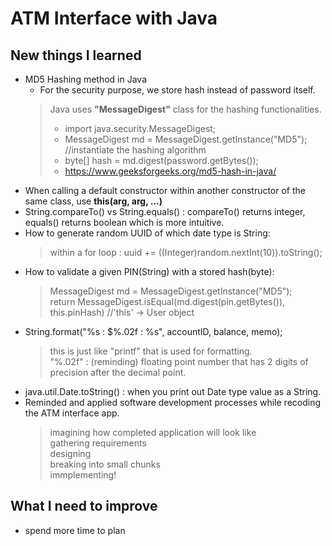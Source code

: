 # ATM Interface with Java

## New things I learned
* MD5 Hashing method in Java
	- For the security purpose, we store hash instead of password itself.
	> Java uses **"MessageDigest"** class for the hashing functionalities.   
	> * import java.security.MessageDigest;
	> * MessageDigest md = MessageDigest.getInstance("MD5");  //instantiate the hashing algorithm
	> * byte[] hash = md.digest(password.getBytes());
	> * https://www.geeksforgeeks.org/md5-hash-in-java/
* When calling a default constructor within another constructor of the same class, use **this(arg, arg, ...)**     
* String.compareTo() vs String.equals() : compareTo() returns integer, equals() returns boolean which is more intuitive.
* How to generate random UUID of which date type is String:          
  > within a for loop : uuid += ((Integer)random.nextInt(10)).toString();
* How to validate a given PIN(String) with a stored hash(byte):
  > MessageDigest md = MessageDigest.getInstance("MD5");                      
  > return MessageDigest.isEqual(md.digest(pin.getBytes()), this.pinHash)  //'this' -> User object
* String.format("%s : $%.02f : %s", accountID, balance, memo);
	> this is just like "printf" that is used for formatting.           
	> "%.02f" : (reminding) floating point number that has 2 digits of precision after the decimal point.          
* java.util.Date.toString() : when you print out Date type value as a String.    
* Reminded and applied software development processes while recoding the ATM interface app.
	> imagining how completed application will look like              
	> gathering requirements                         
	> designing                       
	> breaking into small chunks                        
	> immplementing!        

## What I need to improve
* spend more time to plan
